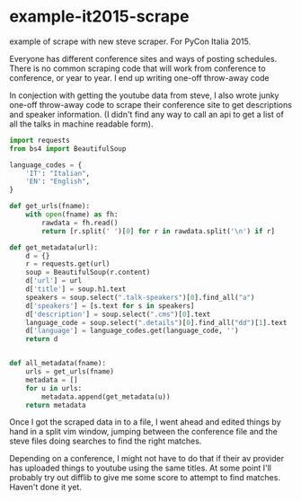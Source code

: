 # example-it2015-scrape
example of scrape with new steve scraper. For PyCon Italia 2015.

Everyone has different conference sites and ways of posting schedules.
There is no common scraping code that will work from conference to conference,
or year to year. I end up writing one-off throw-away code 

In conjection with getting the youtube data from steve, I also wrote junky
one-off throw-away code to scrape their conference site to get
descriptions and speaker information. (I didn't find any way to call an
api to get a list of all the talks in machine readable form).

```python
import requests
from bs4 import BeautifulSoup

language_codes = {
    'IT': "Italian",
    'EN': "English",
}

def get_urls(fname):
    with open(fname) as fh:
        rawdata = fh.read()
        return [r.split(' ')[0] for r in rawdata.split('\n') if r]

def get_metadata(url):
    d = {}
    r = requests.get(url)
    soup = BeautifulSoup(r.content)
    d['url'] = url
    d['title'] = soup.h1.text
    speakers = soup.select(".talk-speakers")[0].find_all("a")
    d['speakers'] = [s.text for s in speakers]
    d['description'] = soup.select(".cms")[0].text
    language_code = soup.select(".details")[0].find_all("dd")[1].text
    d['language'] = language_codes.get(language_code, '')
    return d


def all_metadata(fname):
    urls = get_urls(fname)
    metadata = []
    for u in urls:
        metadata.append(get_metadata(u))
    return metadata
```

Once I got the scraped data in to a file, I went ahead and edited things by
hand in a split vim window, jumping between the conference file and the
steve files doing searches to find the right matches.

Depending on a conference, I might not have to do that if their av
provider has uploaded things to youtube using the same titles. At
some point I'll probably try out difflib to give me some score to attempt
to find matches. Haven't done it yet.
